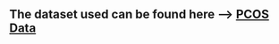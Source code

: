 ## The dataset used can be found here --> [PCOS Data](https://www.kaggle.com/datasets/prasoonkottarathil/polycystic-ovary-syndrome-pcos)

